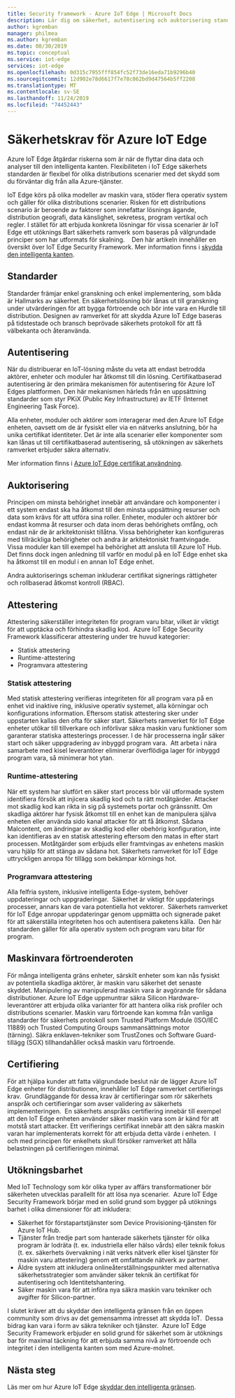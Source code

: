 ```yaml
---
title: Security framework - Azure IoT Edge | Microsoft Docs
description: Lär dig om säkerhet, autentisering och auktorisering standarder som användes för att utveckla Azure IoT Edge och bör övervägas när du utformar din lösning
author: kgremban
manager: philmea
ms.author: kgremban
ms.date: 08/30/2019
ms.topic: conceptual
ms.service: iot-edge
services: iot-edge
ms.openlocfilehash: 0d315c7955fff854fc52f73de16eda71b9296b40
ms.sourcegitcommit: 12d902e78d6617f7e78c062bd9d47564b5ff2208
ms.translationtype: MT
ms.contentlocale: sv-SE
ms.lasthandoff: 11/24/2019
ms.locfileid: "74452443"
---
```

# <a name="security-standards-for-azure-iot-edge"></a>Säkerhetskrav för Azure IoT Edge

Azure IoT Edge åtgärdar riskerna som är när de flyttar dina data och analyser till den intelligenta kanten. Flexibiliteten i IoT Edge säkerhets standarden är flexibel för olika distributions scenarier med det skydd som du förväntar dig från alla Azure-tjänster. 

IoT Edge körs på olika modeller av maskin vara, stöder flera operativ system och gäller för olika distributions scenarier. Risken för ett distributions scenario är beroende av faktorer som innefattar lösnings ägande, distribution geografi, data känslighet, sekretess, program vertikal och regler. I stället för att erbjuda konkreta lösningar för vissa scenarier är IoT Edge ett utöknings Bart säkerhets ramverk som baseras på välgrundade principer som har utformats för skalning. 
 
Den här artikeln innehåller en översikt över IoT Edge Security Framework. Mer information finns i [skydda den intelligenta kanten](https://azure.microsoft.com/blog/securing-the-intelligent-edge/).

## <a name="standards"></a>Standarder

Standarder främjar enkel granskning och enkel implementering, som båda är Hallmarks av säkerhet. En säkerhetslösning bör lånas ut till granskning under utvärderingen för att bygga förtroende och bör inte vara en Hurdle till distribution. Designen av ramverket för att skydda Azure IoT Edge baseras på tidstestade och bransch beprövade säkerhets protokoll för att få välbekanta och återanvända. 

## <a name="authentication"></a>Autentisering

När du distribuerar en IoT-lösning måste du veta att endast betrodda aktörer, enheter och moduler har åtkomst till din lösning. Certifikatbaserad autentisering är den primära mekanismen för autentisering för Azure IoT Edges plattformen. Den här mekanismen härleds från en uppsättning standarder som styr PKiX (Public Key Infrastructure) av IETF (Internet Engineering Task Force).     

Alla enheter, moduler och aktörer som interagerar med den Azure IoT Edge enheten, oavsett om de är fysiskt eller via en nätverks anslutning, bör ha unika certifikat identiteter. Det är inte alla scenarier eller komponenter som kan lånas ut till certifikatbaserad autentisering, så utökningen av säkerhets ramverket erbjuder säkra alternativ. 

Mer information finns i [Azure IoT Edge certifikat användning](iot-edge-certs.md).

## <a name="authorization"></a>Auktorisering

Principen om minsta behörighet innebär att användare och komponenter i ett system endast ska ha åtkomst till den minsta uppsättning resurser och data som krävs för att utföra sina roller. Enheter, moduler och aktörer bör endast komma åt resurser och data inom deras behörighets omfång, och endast när de är arkitektoniskt tillåtna. Vissa behörigheter kan konfigureras med tillräckliga behörigheter och andra är arkitektoniskt framtvingade.  Vissa moduler kan till exempel ha behörighet att ansluta till Azure IoT Hub. Det finns dock ingen anledning till varför en modul på en IoT Edge enhet ska ha åtkomst till en modul i en annan IoT Edge enhet.

Andra auktoriserings scheman inkluderar certifikat signerings rättigheter och rollbaserad åtkomst kontroll (RBAC). 

## <a name="attestation"></a>Attestering

Attestering säkerställer integriteten för program varu bitar, vilket är viktigt för att upptäcka och förhindra skadlig kod.  Azure IoT Edge Security Framework klassificerar attestering under tre huvud kategorier:

* Statisk attestering
* Runtime-attestering
* Programvara attestering

### <a name="static-attestation"></a>Statisk attestering

Med statisk attestering verifieras integriteten för all program vara på en enhet vid inaktive ring, inklusive operativ systemet, alla körningar och konfigurations information. Eftersom statisk attestering sker under uppstarten kallas den ofta för säker start. Säkerhets ramverket för IoT Edge enheter utökar till tillverkare och införlivar säkra maskin varu funktioner som garanterar statiska attesterings processer. I de här processerna ingår säker start och säker uppgradering av inbyggd program vara.  Att arbeta i nära samarbete med kisel leverantörer eliminerar överflödiga lager för inbyggd program vara, så minimerar hot ytan. 

### <a name="runtime-attestation"></a>Runtime-attestering

När ett system har slutfört en säker start process bör väl utformade system identifiera försök att injicera skadlig kod och ta rätt motåtgärder. Attacker mot skadlig kod kan rikta in sig på systemets portar och gränssnitt. Om skadliga aktörer har fysisk åtkomst till en enhet kan de manipulera själva enheten eller använda sido kanal attacker för att få åtkomst. Sådana Malcontent, om ändringar av skadlig kod eller obehörig konfiguration, inte kan identifieras av en statisk attestering eftersom den matas in efter start processen. Motåtgärder som erbjuds eller framtvingas av enhetens maskin varu hjälp för att stänga av sådana hot.  Säkerhets ramverket för IoT Edge uttryckligen anropa för tillägg som bekämpar körnings hot.  

### <a name="software-attestation"></a>Programvara attestering

Alla felfria system, inklusive intelligenta Edge-system, behöver uppdateringar och uppgraderingar.  Säkerhet är viktigt för uppdaterings processer, annars kan de vara potentiella hot vektorer.  Säkerhets ramverket för IoT Edge anropar uppdateringar genom uppmätta och signerade paket för att säkerställa integriteten hos och autentisera paketens källa.  Den här standarden gäller för alla operativ system och program varu bitar för program. 

## <a name="hardware-root-of-trust"></a>Maskinvara förtroenderoten

För många intelligenta gräns enheter, särskilt enheter som kan nås fysiskt av potentiella skadliga aktörer, är maskin varu säkerhet det senaste skyddet. Manipulering av manipulerad maskin vara är avgörande för sådana distributioner. Azure IoT Edge uppmuntrar säkra Silicon Hardware-leverantörer att erbjuda olika varianter för att hantera olika risk profiler och distributions scenarier. Maskin varu förtroende kan komma från vanliga standarder för säkerhets protokoll som Trusted Platform Module (ISO/IEC 11889) och Trusted Computing Groups sammansättnings motor (tärning). Säkra enklaven-tekniker som TrustZones och Software Guard-tillägg (SGX) tillhandahåller också maskin varu förtroende. 

## <a name="certification"></a>Certifiering

För att hjälpa kunder att fatta välgrundade beslut när de lägger Azure IoT Edge enheter för distributionen, innehåller IoT Edge ramverket certifierings krav.  Grundläggande för dessa krav är certifieringar som rör säkerhets anspråk och certifieringar som avser validering av säkerhets implementeringen.  En säkerhets anspråks certifiering innebär till exempel att den IoT Edge enheten använder säker maskin vara som är känd för att motstå start attacker. Ett verifierings certifikat innebär att den säkra maskin varan har implementerats korrekt för att erbjuda detta värde i enheten.  I och med principen för enkelhets skull försöker ramverket att hålla belastningen på certifieringen minimal.   

## <a name="extensibility"></a>Utökningsbarhet

Med IoT Technology som kör olika typer av affärs transformationer bör säkerheten utvecklas parallellt för att lösa nya scenarier.  Azure IoT Edge Security Framework börjar med en solid grund som bygger på utöknings barhet i olika dimensioner för att inkludera: 

* Säkerhet för förstapartstjänster som Device Provisioning-tjänsten för Azure IoT Hub.
* Tjänster från tredje part som hanterade säkerhets tjänster för olika program är lodräta (t. ex. industriella eller hälso vårds) eller teknik fokus (t. ex. säkerhets övervakning i nät verks nätverk eller kisel tjänster för maskin varu attestering) genom ett omfattande nätverk av partner.
* Äldre system att inkludera onlineåterställningspunkter med alternativa säkerhetsstrategier som använder säker teknik än certifikat för autentisering och Identitetshantering.
* Säker maskin vara för att införa nya säkra maskin varu tekniker och avgifter för Silicon-partner.

I slutet kräver att du skyddar den intelligenta gränsen från en öppen community som drivs av det gemensamma intresset att skydda IoT.  Dessa bidrag kan vara i form av säkra tekniker och tjänster.  Azure IoT Edge Security Framework erbjuder en solid grund för säkerhet som är utöknings bar för maximal täckning för att erbjuda samma nivå av förtroende och integritet i den intelligenta kanten som med Azure-molnet.  

## <a name="next-steps"></a>Nästa steg

Läs mer om hur Azure IoT Edge [skyddar den intelligenta gränsen](https://azure.microsoft.com/blog/securing-the-intelligent-edge/).
